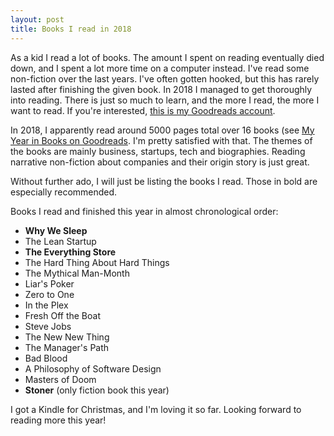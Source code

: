 ```yaml
---
layout: post
title: Books I read in 2018
---
```


As a kid I read a lot of books. The amount I spent on reading eventually died down, and I spent a lot more time on a computer instead. I've read some non-fiction over the last years. I've often gotten hooked, but this has rarely lasted after finishing the given book. In 2018 I managed to get thoroughly into reading. There is just so much to learn, and the more I read, the more I want to read. If you're interested, [this is my Goodreads account](https://www.goodreads.com/user/show/3400170-vegard-stikbakke).

In 2018, I apparently read around 5000 pages total over 16 books (see [My Year in Books on Goodreads](https://www.goodreads.com/user/year_in_books/2018/3400170). I'm pretty satisfied with that. The themes of the books are mainly business, startups, tech and biographies. Reading narrative non-fiction about companies and their origin story is just great.

Without further ado, I will just be listing the books I read. Those in bold are especially recommended.

Books I read and finished this year in almost chronological order:

- **Why We Sleep**
- The Lean Startup
- **The Everything Store**
- The Hard Thing About Hard Things
- The Mythical Man-Month
- Liar's Poker
- Zero to One
- In the Plex
- Fresh Off the Boat
- Steve Jobs
- The New New Thing
- The Manager's Path
- Bad Blood
- A Philosophy of Software Design
- Masters of Doom
- **Stoner** (only fiction book this year)

I got a Kindle for Christmas, and I'm loving it so far. Looking forward to reading more this year!